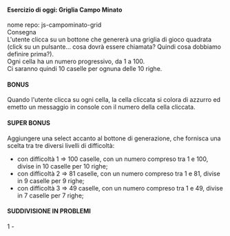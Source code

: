 #### Esercizio di oggi: Griglia Campo Minato <br>
nome repo: js-campominato-grid <br>
Consegna <br>
L'utente clicca su un bottone che genererà una griglia di gioco quadrata (click su un pulsante... cosa dovrà essere chiamata? Quindi cosa dobbiamo definire prima?).<br>
Ogni cella ha un numero progressivo, da 1 a 100.<br>
Ci saranno quindi 10 caselle per ognuna delle 10 righe.<br>
#### BONUS <br>
Quando l'utente clicca su ogni cella, la cella cliccata si colora di azzurro ed emetto un messaggio in console con il numero della cella cliccata.<br>
#### SUPER BONUS <br>
Aggiungere una select accanto al bottone di generazione, che fornisca una scelta tra tre diversi livelli di difficoltà:<br>
- con difficoltà 1 => 100 caselle, con un numero compreso tra 1 e 100, divise in 10 caselle per 10 righe;<br>
- con difficoltà 2 => 81 caselle, con un numero compreso tra 1 e 81, divise in 9 caselle per 9 righe;<br>
- con difficoltà 3 => 49 caselle, con un numero compreso tra 1 e 49, divise in 7 caselle per 7 righe;<br>

#### SUDDIVISIONE IN PROBLEMI

1 - 